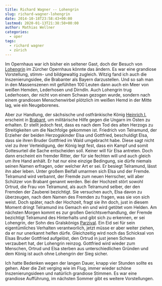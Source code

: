 ```yaml
---
title: Richard Wagner -- Lohengrin
slug: richard-wagner-lohengrin
date: 2014-10-18T23:58:43+00:00
lastmod: 2020-01-13T21:38:50+00:00
author: Mathias Wellner
categories:
  - oper
tags:
  - richard wagner
  - zürich
---
```

Im Opernhaus war ich bisher ein seltener Gast, doch der Besuch von [Lohengrin](http://www.opernhaus.ch/vorstellung/detail/lohengrin-04-07-2015-4339/) im Zürcher Opernhaus könnte das ändern. Es war eine grandiose Vorstellung, stimm- und bildgewaltig zugleich. Witzig fand ich auch die Inszenierungsidee, die Brabanter als Bayern darzustellen. Und so sah man in den Massenszenen mit gefühlten 100 Leuten dann auch ein Meer von weißen Hemden, Lederhosen und Dirndln. Auch Lohengrin trug Lederhosen, der nicht von einem Schwan gezogen wurde, sondern nach einem grandiosen Menschenwirbel plötzlich im weißen Hemd in der Mitte lag, wie ein Neugeborenes. 
<!--more-->

Aber zur Handlung, der sächsische und ostfränkische König [Heinrich I.](https://de.wikipedia.org/wiki/Heinrich_I._%28Ostfrankenreich%29) erscheint in [Brabant](https://de.wikipedia.org/wiki/Herzogtum_Brabant), um militärische Hilfe gegen die Ungarn im Osten zu erhalten. Er stellt jedoch fest, dass es nach dem Tod des alten Herzogs zu Streitigkeiten um die Nachfolge gekommen ist. Friedrich von Telramund, der Erzieher der beiden Herzogskinder Elsa und Gottfried, beschuldigt Elsa, dass sie ihren Bruder Gottfried im Wald umgebracht habe. Diese sagt nicht viel zu ihrer Verteidigung, der König legt fest, dass ein Kampf und somit Gottesurteil die Sache entscheiden soll. Keiner will für Elsa antreten. Doch dann erscheint ein fremder Ritter, der für sie fechten will und auch gleich um ihre Hand anhält. Er hat nur eine einzige Bedingung, sie dürfe niemals seinen Namen erfragen, oder welcher Art er sei. Er besiegt Telramund, lässt ihn aber leben. Unter großem Beifall umarmen sich Elsa und der Fremde. Telramund wird verbannt, der Fremde zum neuen Herrscher, will aber Schützer von Brabant genannt werden. Bei der Hochzeit stört sowohl Ortrud, die Frau von Telramund, als auch Telramund selber, der den Fremden der Zauberei bezichtigt. Sie versuchen auch, Elsa davon zu überzeugen, nach dem Namen des Fremden zu fragen, was sie von sich weist. Doch später, nach der Hochzeit, fragt sie ihn doch, just in diesem Moment dringt Telramund ins Gemach ein und wird getötet vom Helden. Am nächsten Morgen kommt es zur großen Gerichtsverhandlung, der Fremde bezichtigt Telramund des Hinterhalts und gibt sich zu erkennen, er sei Lohengrin, der Sohn des Gralskönigs [Parzival](https://de.wikipedia.org/wiki/Parzival). Ein Eid sei für sein eigentümliches Verhalten verantworlich, jetzt müsse er aber weiter ziehen, da er nur unerkannt helfen dürfe. Gleichzeitig wird noch das Schicksal von Elsas Bruder Gottfried aufgelöst, den Ortrud in just jenen Schwan verzaubert hat, der Lohengrin reinzog. Gottfried wird wieder zum Menschen, Ortrud und Elsa sterben aus unterschiedlichen Gründen und dem König ist auch ohne Lohengrin der Sieg sicher. 

Ich hatte Bedenken wegen der langen Dauer, knapp vier Stunden sollte es gehen. Aber die Zeit verging wie im Flug, immer wieder schöne Inszenierungsideen und natürlich grandiose Stimmen. Es war eine grandiose Aufführung, im nächsten Sommer gibt es weitere Vorstellungen.
